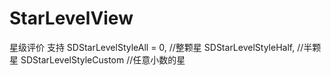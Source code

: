 # StarLevelView
星级评价
支持
    SDStarLevelStyleAll = 0, //整颗星
    SDStarLevelStyleHalf,    //半颗星
    SDStarLevelStyleCustom   //任意小数的星
